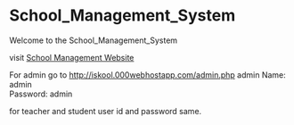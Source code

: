 # School_Management_System
Welcome to the School_Management_System 

visit <a href="http://iskool.000webhostapp.com/">School Management Website</a>

For admin go to http://iskool.000webhostapp.com/admin.php
admin Name:  admin  
Password:    admin 

for teacher and student user id and password same.
